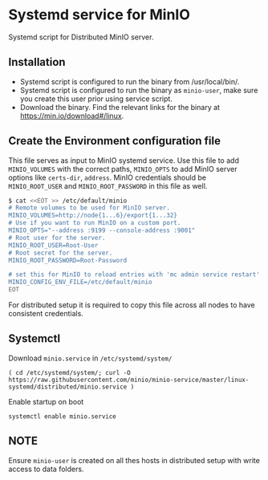 # Systemd service for MinIO

Systemd script for Distributed MinIO server.

## Installation

- Systemd script is configured to run the binary from /usr/local/bin/.
- Systemd script is configured to run the binary as `minio-user`, make sure you create this user prior using service script.
- Download the binary. Find the relevant links for the binary at https://min.io/download#/linux.

## Create the Environment configuration file

This file serves as input to MinIO systemd service. Use this file to add `MINIO_VOLUMES` with the correct paths, `MINIO_OPTS` to add MinIO server options like `certs-dir`, `address`. MinIO credentials should be `MINIO_ROOT_USER` and `MINIO_ROOT_PASSWORD` in this file as well.

```sh
$ cat <<EOT >> /etc/default/minio
# Remote volumes to be used for MinIO server.
MINIO_VOLUMES=http://node{1...6}/export{1...32}
# Use if you want to run MinIO on a custom port.
MINIO_OPTS="--address :9199 --console-address :9001"
# Root user for the server.
MINIO_ROOT_USER=Root-User
# Root secret for the server.
MINIO_ROOT_PASSWORD=Root-Password

# set this for MinIO to reload entries with 'mc admin service restart'
MINIO_CONFIG_ENV_FILE=/etc/default/minio
EOT
```

For distributed setup it is required to copy this file across all nodes to have consistent credentials.

## Systemctl

Download `minio.service` in  `/etc/systemd/system/`

```
( cd /etc/systemd/system/; curl -O https://raw.githubusercontent.com/minio/minio-service/master/linux-systemd/distributed/minio.service )
```

Enable startup on boot

```
systemctl enable minio.service
```

## NOTE

Ensure `minio-user` is created on all thes hosts in distributed setup with write access to data folders.

